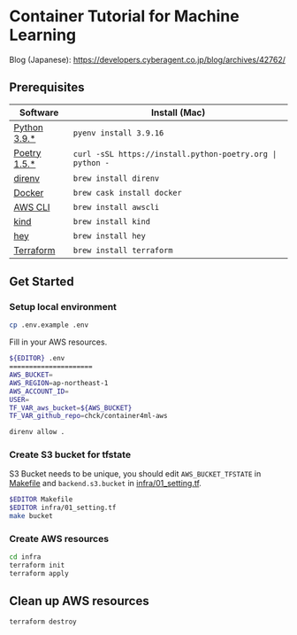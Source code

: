 # Container Tutorial for Machine Learning

Blog (Japanese): https://developers.cyberagent.co.jp/blog/archives/42762/

## Prerequisites
| Software                   | Install (Mac)              |
|----------------------------|----------------------------|
| [Python 3.9.*][python]     | `pyenv install 3.9.16`     |
| [Poetry 1.5.*][poetry]     | `curl -sSL https://install.python-poetry.org \| python -` |
| [direnv][direnv]           | `brew install direnv`      |
| [Docker][docker]           | `brew cask install docker` |
| [AWS CLI][awscli]          | `brew install awscli`      |
| [kind][kind]               | `brew install kind`        |
| [hey][hey]                 | `brew install hey`         |
| [Terraform][terraform]     | `brew install terraform`   |

[python]: https://www.python.org/downloads/release/python-3916/
[poetry]: https://python-poetry.org/
[direnv]: https://direnv.net/
[docker]: https://docs.docker.com/docker-for-mac/
[awscli]: https://aws.amazon.com/cli/
[kind]: https://kind.sigs.k8s.io/
[hey]: https://github.com/rakyll/hey
[terraform]: https://www.terraform.io/


## Get Started
### Setup local environment
```bash
cp .env.example .env
```

Fill in your AWS resources.
```bash
${EDITOR} .env
=====================
AWS_BUCKET=
AWS_REGION=ap-northeast-1
AWS_ACCOUNT_ID=
USER=
TF_VAR_aws_bucket=${AWS_BUCKET}
TF_VAR_github_repo=chck/container4ml-aws
```

```bash
direnv allow .
```

### Create S3 bucket for tfstate
S3 Bucket needs to be unique, you should edit `AWS_BUCKET_TFSTATE` in [Makefile](https://github.com/chck/container4ml-aws/blob/main/Makefile#L1) and `backend.s3.bucket` in [infra/01_setting.tf](https://github.com/chck/container4ml-aws/blob/main/infra/01_setting.tf#L28).
```bash
$EDITOR Makefile
$EDITOR infra/01_setting.tf
make bucket
```

### Create AWS resources
```bash
cd infra
terraform init
terraform apply
```

## Clean up AWS resources
```bash
terraform destroy
```
